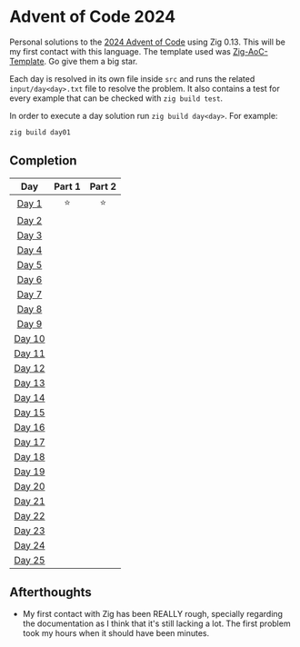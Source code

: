 # Advent of Code 2024

Personal solutions to the [2024 Advent of Code](https://adventofcode.com/2024) using Zig 0.13.
This will be my first contact with this language. The template
used was [Zig-AoC-Template](https://github.com/SpexGuy/Zig-AoC-Template). Go give them a big star.

Each day is resolved in its own file inside `src` and runs
the related `input/day<day>.txt` file to resolve the problem.
It also contains a test for every example that can be checked
with `zig build test`.

In order to execute a day solution run `zig build day<day>`.
For example:

```sh
zig build day01
```

## Completion

| Day | Part 1 | Part 2 |
| :---: | :---: | :---: |
| [Day 1](https://adventofcode.com/2024/day/1) | ⭐ | ⭐ |
| [Day 2](https://adventofcode.com/2024/day/2) |   |   |
| [Day 3](https://adventofcode.com/2024/day/3) |   |   |
| [Day 4](https://adventofcode.com/2024/day/4) |   |   |
| [Day 5](https://adventofcode.com/2024/day/5) |   |   |
| [Day 6](https://adventofcode.com/2024/day/6) |   |   |
| [Day 7](https://adventofcode.com/2024/day/7) |   |   |
| [Day 8](https://adventofcode.com/2024/day/8) |   |   |
| [Day 9](https://adventofcode.com/2024/day/9) |   |   |
| [Day 10](https://adventofcode.com/2024/day/10) |   |   |
| [Day 11](https://adventofcode.com/2024/day/11) |   |   |
| [Day 12](https://adventofcode.com/2024/day/12) |   |   |
| [Day 13](https://adventofcode.com/2024/day/13) |   |   |
| [Day 14](https://adventofcode.com/2024/day/14) |   |   |
| [Day 15](https://adventofcode.com/2024/day/15) |   |   |
| [Day 16](https://adventofcode.com/2024/day/16) |   |   |
| [Day 17](https://adventofcode.com/2024/day/17) |   |   |
| [Day 18](https://adventofcode.com/2024/day/18) |   |   |
| [Day 19](https://adventofcode.com/2024/day/19) |   |   |
| [Day 20](https://adventofcode.com/2024/day/20) |   |   |
| [Day 21](https://adventofcode.com/2024/day/21) |   |   |
| [Day 22](https://adventofcode.com/2024/day/22) |   |   |
| [Day 23](https://adventofcode.com/2024/day/23) |   |   |
| [Day 24](https://adventofcode.com/2024/day/24) |   |   |
| [Day 25](https://adventofcode.com/2024/day/25) |   |   |

## Afterthoughts

- My first contact with Zig has been REALLY rough, specially regarding the
documentation as I think that it's still lacking a lot. The first problem
took my hours when it should have been minutes.
